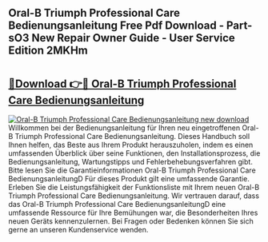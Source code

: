 ## Oral-B Triumph Professional Care Bedienungsanleitung Free Pdf Download - Part-sO3 New Repair Owner Guide - User Service Edition 2MKHm

# <h2><a href="http://df1kwk.blite.top/?on=Oral-B+Triumph+Professional+Care+Bedienungsanleitung">🔗Download 👉🔴 Oral-B Triumph Professional Care Bedienungsanleitung</a></h2>

[![Oral-B Triumph Professional Care Bedienungsanleitung new download](https://i.imgur.com/lujVjoI.png)](http://df1kwk.blite.top/?on=Oral-B+Triumph+Professional+Care+Bedienungsanleitung)
Willkommen bei der Bedienungsanleitung für Ihren neu eingetroffenen Oral-B Triumph Professional Care Bedienungsanleitung. Dieses Handbuch soll Ihnen helfen, das Beste aus Ihrem Produkt herauszuholen, indem es einen umfassenden Überblick über seine Funktionen, den Installationsprozess, die Bedienungsanleitung, Wartungstipps und Fehlerbehebungsverfahren gibt. Bitte lesen Sie die Garantieinformationen Oral-B Triumph Professional Care BedienungsanleitungD Für dieses Produkt gilt eine umfassende Garantie. Erleben Sie die Leistungsfähigkeit der Funktionsliste mit Ihrem neuen Oral-B Triumph Professional Care Bedienungsanleitung. Wir vertrauen darauf, dass das Oral-B Triumph Professional Care BedienungsanleitungD eine umfassende Ressource für Ihre Bemühungen war, die Besonderheiten Ihres neuen Geräts kennenzulernen. Bei Fragen oder Bedenken können Sie sich gerne an unseren Kundenservice wenden.
